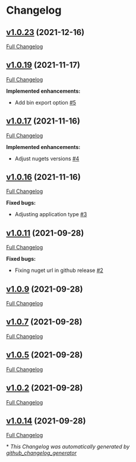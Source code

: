 # Changelog

## [v1.0.23](https://github.com/nanoframework/nanoFrameworkDeployer/tree/v1.0.23) (2021-12-16)

[Full Changelog](https://github.com/nanoframework/nanoFrameworkDeployer/compare/v1.0.19...v1.0.23)

## [v1.0.19](https://github.com/nanoframework/nanoFrameworkDeployer/tree/v1.0.19) (2021-11-17)

[Full Changelog](https://github.com/nanoframework/nanoFrameworkDeployer/compare/v1.0.17...v1.0.19)

**Implemented enhancements:**

- Add bin export option [\#5](https://github.com/nanoframework/nanoFrameworkDeployer/pull/5)

## [v1.0.17](https://github.com/nanoframework/nanoFrameworkDeployer/tree/v1.0.17) (2021-11-16)

[Full Changelog](https://github.com/nanoframework/nanoFrameworkDeployer/compare/v1.0.16...v1.0.17)

**Implemented enhancements:**

- Adjust nugets versions [\#4](https://github.com/nanoframework/nanoFrameworkDeployer/pull/4)

## [v1.0.16](https://github.com/nanoframework/nanoFrameworkDeployer/tree/v1.0.16) (2021-11-16)

[Full Changelog](https://github.com/nanoframework/nanoFrameworkDeployer/compare/v1.0.11...v1.0.16)

**Fixed bugs:**

- Adjusting application type [\#3](https://github.com/nanoframework/nanoFrameworkDeployer/pull/3)

## [v1.0.11](https://github.com/nanoframework/nanoFrameworkDeployer/tree/v1.0.11) (2021-09-28)

[Full Changelog](https://github.com/nanoframework/nanoFrameworkDeployer/compare/v1.0.9...v1.0.11)

**Fixed bugs:**

- Fixing nuget url in github release [\#2](https://github.com/nanoframework/nanoFrameworkDeployer/pull/2)

## [v1.0.9](https://github.com/nanoframework/nanoFrameworkDeployer/tree/v1.0.9) (2021-09-28)

[Full Changelog](https://github.com/nanoframework/nanoFrameworkDeployer/compare/v1.0.7...v1.0.9)

## [v1.0.7](https://github.com/nanoframework/nanoFrameworkDeployer/tree/v1.0.7) (2021-09-28)

[Full Changelog](https://github.com/nanoframework/nanoFrameworkDeployer/compare/v1.0.5...v1.0.7)

## [v1.0.5](https://github.com/nanoframework/nanoFrameworkDeployer/tree/v1.0.5) (2021-09-28)

[Full Changelog](https://github.com/nanoframework/nanoFrameworkDeployer/compare/v1.0.2...v1.0.5)

## [v1.0.2](https://github.com/nanoframework/nanoFrameworkDeployer/tree/v1.0.2) (2021-09-28)

[Full Changelog](https://github.com/nanoframework/nanoFrameworkDeployer/compare/v1.0.14...v1.0.2)

## [v1.0.14](https://github.com/nanoframework/nanoFrameworkDeployer/tree/v1.0.14) (2021-09-28)

[Full Changelog](https://github.com/nanoframework/nanoFrameworkDeployer/compare/676c28342af82d5c48f936f8e25f80fd6bb3db1b...v1.0.14)



\* *This Changelog was automatically generated by [github_changelog_generator](https://github.com/github-changelog-generator/github-changelog-generator)*
